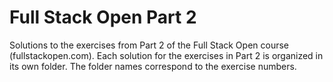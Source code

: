 # Full Stack Open Part 2

Solutions to the exercises from Part 2 of the Full Stack Open course (fullstackopen.com). Each solution for the exercises in Part 2 is organized in its own folder. The folder names correspond to the exercise numbers.